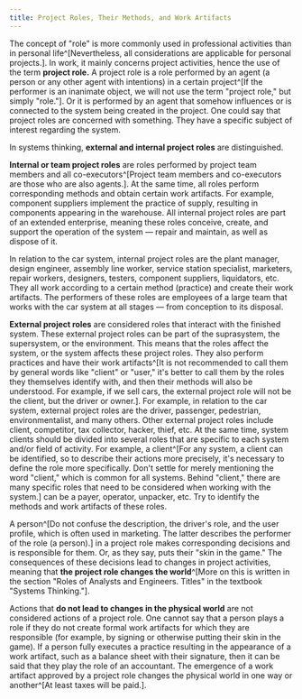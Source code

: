 ```yaml
---
title: Project Roles, Their Methods, and Work Artifacts
---
```


The concept of "role" is more commonly used in professional activities than in personal life^[Nevertheless, all considerations are applicable for personal projects.]. In work, it mainly concerns project activities, hence the use of the term **project role.** A project role is a role performed by an agent (a person or any other agent with intentions) in a certain project^[If the performer is an inanimate object, we will not use the term "project role," but simply "role."]. Or it is performed by an agent that somehow influences or is connected to the system being created in the project. One could say that project roles are concerned with something. They have a specific subject of interest regarding the system.

In systems thinking, **external and internal project roles** are distinguished.

**Internal or team project roles** are roles performed by project team members and all co-executors^[Project team members and co-executors are those who are also agents.]. At the same time, all roles perform corresponding methods and obtain certain work artifacts. For example, component suppliers implement the practice of supply, resulting in components appearing in the warehouse. All internal project roles are part of an extended enterprise, meaning these roles conceive, create, and support the operation of the system — repair and maintain, as well as dispose of it.

In relation to the car system, internal project roles are the plant manager, design engineer, assembly line worker, service station specialist, marketers, repair workers, designers, testers, component suppliers, liquidators, etc. They all work according to a certain method (practice) and create their work artifacts. The performers of these roles are employees of a large team that works with the car system at all stages — from conception to its disposal.

**External project roles** are considered roles that interact with the finished system. These external project roles can be part of the suprasystem, the supersystem, or the environment. This means that the roles affect the system, or the system affects these project roles. They also perform practices and have their work artifacts^[It is not recommended to call them by general words like "client" or "user," it's better to call them by the roles they themselves identify with, and then their methods will also be understood. For example, if we sell cars, the external project role will not be the client, but the driver or owner.]. For example, in relation to the car system, external project roles are the driver, passenger, pedestrian, environmentalist, and many others. Other external project roles include client, competitor, tax collector, hacker, thief, etc. At the same time, system clients should be divided into several roles that are specific to each system and/or field of activity. For example, a client^[For any system, a client can be identified, so to describe their actions more precisely, it's necessary to define the role more specifically. Don't settle for merely mentioning the word "client," which is common for all systems. Behind "client," there are many specific roles that need to be considered when working with the system.] can be a payer, operator, unpacker, etc. Try to identify the methods and work artifacts of these roles.

A person^[Do not confuse the description, the driver's role, and the user profile, which is often used in marketing. The latter describes the performer of the role (a person).] in a project role makes corresponding decisions and is responsible for them. Or, as they say, puts their "skin in the game." The consequences of these decisions lead to changes in project activities, meaning that **the project role changes the world**^[More on this is written in the section "Roles of Analysts and Engineers. Titles" in the textbook "Systems Thinking."]. 

Actions that **do not lead to changes in the physical world** are not considered actions of a project role. One cannot say that a person plays a role if they do not create formal work artifacts for which they are responsible (for example, by signing or otherwise putting their skin in the game). If a person fully executes a practice resulting in the appearance of a work artifact, such as a balance sheet with their signature, then it can be said that they play the role of an accountant. The emergence of a work artifact approved by a project role changes the physical world in one way or another^[At least taxes will be paid.].